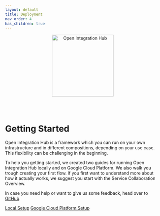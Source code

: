 ```yaml
---
layout: default
title: Deployment
nav_order: 4
has_children: true
---
```


<p align="center">
  <img src="https://raw.githubusercontent.com/openintegrationhub/openintegrationhub.github.io/master/assets/images/large-oih-vertikal-zentriert.png" alt="Open Integration Hub" width="200"/>
</p>
<br>
<br>

# Getting Started

Open Integration Hub is a framework which you can run on your own infrastructure and in different compositions, depending on your use case. This flexibility can be challenging in the beginning.

To help you getting started, we created two guides for running Open Integration Hub locally and on Google Cloud Platform. We also walk you trough creating your first flow.
If you first want to understand more about how it actually works, we suggest you start with the Service Collaboration Overview.

In case you need help or want to give us some feedback, head over to [GitHub](https://github.com/openintegrationhub/openintegrationhub/issues).

<div class="oih-docs-learn-overview-container">
<div class="container-further">
    <a class="item" href="{{ site.baseurl }}{% link  docs/Deployment/LocalInstallationGuide.md %}">Local Setup</a>
    <a class="item" href="{{ site.baseurl }}{% link  docs/Deployment/GCPInstallationGuide.md %}">Google Cloud Platform Setup</a>
</div>
</div>

